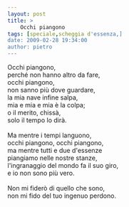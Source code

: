 ```yaml
---
layout: post
title: >
    Occhi piangono
tags: [speciale,scheggia d'essenza,]
date: 2009-02-28 19:34:00
author: pietro
---
```

Occhi piangono,<br/>perché non hanno altro da fare,<br/>occhi piangono,<br/>non sanno più dove guardare,<br/>la mia nave infine salpa,<br/>mia e mia e mia è la colpa;<br/>o il merito, chissà,<br/>solo il tempo lo dirà.<br/><br/>Ma mentre i tempi languono,<br/>occhi piangono, occhi piangono,<br/>ma mentre tutti e due d'essenze<br/>piangiamo nelle nostre stanze,<br/>l'ingranaggio del mondo fa il suo giro,<br/>e io non sono più vero.<br/><br/>Non mi fiderò di quello che sono,<br/>non mi fido del tuo ingenuo perdono.
